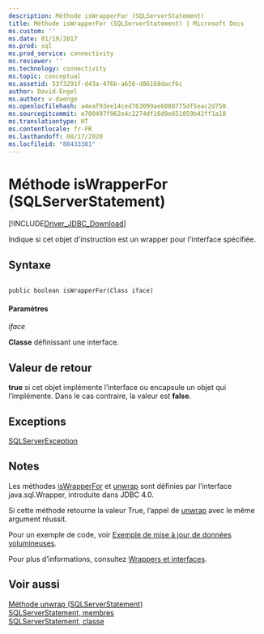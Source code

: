 ```yaml
---
description: Méthode isWrapperFor (SQLServerStatement)
title: Méthode isWrapperFor (SQLServerStatement) | Microsoft Docs
ms.custom: ''
ms.date: 01/19/2017
ms.prod: sql
ms.prod_service: connectivity
ms.reviewer: ''
ms.technology: connectivity
ms.topic: conceptual
ms.assetid: 53f3291f-d43a-476b-a656-d86168dacf6c
author: David-Engel
ms.author: v-daenge
ms.openlocfilehash: a4eaf93ee14ced763099ae6080775df5eac2d750
ms.sourcegitcommit: e700497f962e4c2274df16d9e651059b42ff1a10
ms.translationtype: HT
ms.contentlocale: fr-FR
ms.lasthandoff: 08/17/2020
ms.locfileid: "88433301"
---
```

# <a name="iswrapperfor-method-sqlserverstatement"></a>Méthode isWrapperFor (SQLServerStatement)
[!INCLUDE[Driver_JDBC_Download](../../../includes/driver_jdbc_download.md)]

  Indique si cet objet d'instruction est un wrapper pour l'interface spécifiée.  
  
## <a name="syntax"></a>Syntaxe  
  
```  
  
public boolean isWrapperFor(Class iface)  
```  
  
#### <a name="parameters"></a>Paramètres  
 *iface*  
  
 **Classe** définissant une interface.  
  
## <a name="return-value"></a>Valeur de retour  
 **true** si cet objet implémente l’interface ou encapsule un objet qui l’implémente. Dans le cas contraire, la valeur est **false**.  
  
## <a name="exceptions"></a>Exceptions  
 [SQLServerException](../../../connect/jdbc/reference/sqlserverexception-class.md)  
  
## <a name="remarks"></a>Notes  
 Les méthodes [isWrapperFor](../../../connect/jdbc/reference/iswrapperfor-method-sqlserverstatement.md) et [unwrap](../../../connect/jdbc/reference/unwrap-method-sqlserverstatement.md) sont définies par l’interface java.sql.Wrapper, introduite dans JDBC 4.0.  
  
 Si cette méthode retourne la valeur True, l’appel de [unwrap](../../../connect/jdbc/reference/unwrap-method-sqlserverstatement.md) avec le même argument réussit.  
  
 Pour un exemple de code, voir [Exemple de mise à jour de données volumineuses](../../../connect/jdbc/updating-large-data-sample.md).  
  
 Pour plus d’informations, consultez [Wrappers et interfaces](../../../connect/jdbc/wrappers-and-interfaces.md).  
  
## <a name="see-also"></a>Voir aussi  
 [Méthode unwrap &#40;SQLServerStatement&#41;](../../../connect/jdbc/reference/unwrap-method-sqlserverstatement.md)   
 [SQLServerStatement, membres](../../../connect/jdbc/reference/sqlserverstatement-members.md)   
 [SQLServerStatement, classe](../../../connect/jdbc/reference/sqlserverstatement-class.md)  
  
  
